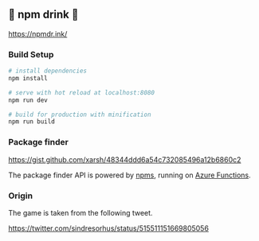 🍺 npm drink 🍺
-----

<https://npmdr.ink/>


### Build Setup

``` bash
# install dependencies
npm install

# serve with hot reload at localhost:8080
npm run dev

# build for production with minification
npm run build
```


### Package finder
<https://gist.github.com/xarsh/48344ddd6a54c732085496a12b6860c2>

The package finder API is powered by [npms](https://npms.io), running on [Azure Functions](https://functions.azure.com).


### Origin

The game is taken from the following tweet.

https://twitter.com/sindresorhus/status/515511151669805056
